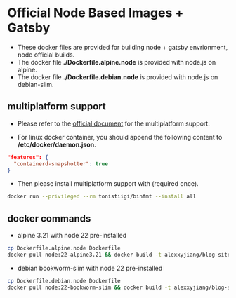# Official Node Based Images + Gatsby
* These docker files are provided for building node + gatsby envrionment, node official builds.
* The docker file **./Dockerfile.alpine.node** is provided with node.js on alpine.
* The docker file **./Dockerfile.debian.node** is provided with node.js on debian-slim.

## multiplatform support
* Please refer to the [official document](https://docs.docker.com/build/guide/multi-platform/) for the multiplatform support.

* For linux docker container, you should append the following content to **/etc/docker/daemon.json**.
```json
"features": {
  "containerd-snapshotter": true
}
```

* Then please install multiplatform support with (required once).
```sh
docker run --privileged --rm tonistiigi/binfmt --install all
```

## docker commands
* alpine 3.21 with node 22 pre-installed
```sh
cp Dockerfile.alpine.node Dockerfile
docker pull node:22-alpine3.21 && docker build -t alexxyjiang/blog-site-generator:alpine-node --build-arg uid=$(id -u) --platform linux/amd64,linux/arm64 .
```

* debian bookworm-slim with node 22 pre-installed
```sh
cp Dockerfile.debian.node Dockerfile
docker pull node:22-bookworm-slim && docker build -t alexxyjiang/blog-site-generator:debian-node --build-arg uid=$(id -u) --platform linux/amd64,linux/arm64 .
```
